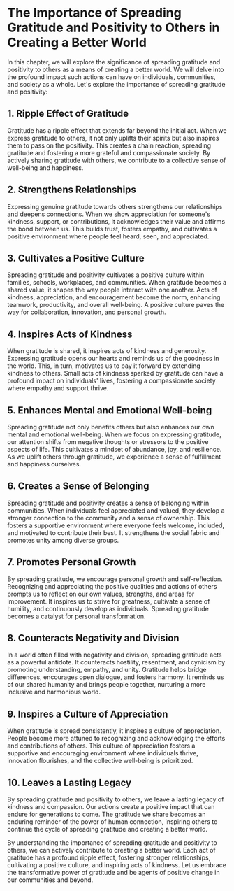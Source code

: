 The Importance of Spreading Gratitude and Positivity to Others in Creating a Better World
==================================================================================================

In this chapter, we will explore the significance of spreading gratitude and positivity to others as a means of creating a better world. We will delve into the profound impact such actions can have on individuals, communities, and society as a whole. Let's explore the importance of spreading gratitude and positivity:

**1. Ripple Effect of Gratitude**
---------------------------------

Gratitude has a ripple effect that extends far beyond the initial act. When we express gratitude to others, it not only uplifts their spirits but also inspires them to pass on the positivity. This creates a chain reaction, spreading gratitude and fostering a more grateful and compassionate society. By actively sharing gratitude with others, we contribute to a collective sense of well-being and happiness.

**2. Strengthens Relationships**
--------------------------------

Expressing genuine gratitude towards others strengthens our relationships and deepens connections. When we show appreciation for someone's kindness, support, or contributions, it acknowledges their value and affirms the bond between us. This builds trust, fosters empathy, and cultivates a positive environment where people feel heard, seen, and appreciated.

**3. Cultivates a Positive Culture**
------------------------------------

Spreading gratitude and positivity cultivates a positive culture within families, schools, workplaces, and communities. When gratitude becomes a shared value, it shapes the way people interact with one another. Acts of kindness, appreciation, and encouragement become the norm, enhancing teamwork, productivity, and overall well-being. A positive culture paves the way for collaboration, innovation, and personal growth.

**4. Inspires Acts of Kindness**
--------------------------------

When gratitude is shared, it inspires acts of kindness and generosity. Expressing gratitude opens our hearts and reminds us of the goodness in the world. This, in turn, motivates us to pay it forward by extending kindness to others. Small acts of kindness sparked by gratitude can have a profound impact on individuals' lives, fostering a compassionate society where empathy and support thrive.

**5. Enhances Mental and Emotional Well-being**
-----------------------------------------------

Spreading gratitude not only benefits others but also enhances our own mental and emotional well-being. When we focus on expressing gratitude, our attention shifts from negative thoughts or stressors to the positive aspects of life. This cultivates a mindset of abundance, joy, and resilience. As we uplift others through gratitude, we experience a sense of fulfillment and happiness ourselves.

**6. Creates a Sense of Belonging**
-----------------------------------

Spreading gratitude and positivity creates a sense of belonging within communities. When individuals feel appreciated and valued, they develop a stronger connection to the community and a sense of ownership. This fosters a supportive environment where everyone feels welcome, included, and motivated to contribute their best. It strengthens the social fabric and promotes unity among diverse groups.

**7. Promotes Personal Growth**
-------------------------------

By spreading gratitude, we encourage personal growth and self-reflection. Recognizing and appreciating the positive qualities and actions of others prompts us to reflect on our own values, strengths, and areas for improvement. It inspires us to strive for greatness, cultivate a sense of humility, and continuously develop as individuals. Spreading gratitude becomes a catalyst for personal transformation.

**8. Counteracts Negativity and Division**
------------------------------------------

In a world often filled with negativity and division, spreading gratitude acts as a powerful antidote. It counteracts hostility, resentment, and cynicism by promoting understanding, empathy, and unity. Gratitude helps bridge differences, encourages open dialogue, and fosters harmony. It reminds us of our shared humanity and brings people together, nurturing a more inclusive and harmonious world.

**9. Inspires a Culture of Appreciation**
-----------------------------------------

When gratitude is spread consistently, it inspires a culture of appreciation. People become more attuned to recognizing and acknowledging the efforts and contributions of others. This culture of appreciation fosters a supportive and encouraging environment where individuals thrive, innovation flourishes, and the collective well-being is prioritized.

**10. Leaves a Lasting Legacy**
-------------------------------

By spreading gratitude and positivity to others, we leave a lasting legacy of kindness and compassion. Our actions create a positive impact that can endure for generations to come. The gratitude we share becomes an enduring reminder of the power of human connection, inspiring others to continue the cycle of spreading gratitude and creating a better world.

By understanding the importance of spreading gratitude and positivity to others, we can actively contribute to creating a better world. Each act of gratitude has a profound ripple effect, fostering stronger relationships, cultivating a positive culture, and inspiring acts of kindness. Let us embrace the transformative power of gratitude and be agents of positive change in our communities and beyond.
